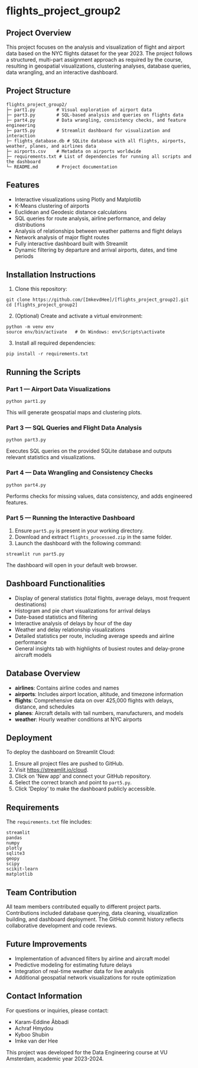 # flights_project_group2

## Project Overview
This project focuses on the analysis and visualization of flight and airport data based on the NYC flights dataset for the year 2023. The project follows a structured, multi-part assignment approach as required by the course, resulting in geospatial visualizations, clustering analyses, database queries, data wrangling, and an interactive dashboard.

## Project Structure
```
flights_project_group2/
├─ part1.py        # Visual exploration of airport data
├─ part3.py        # SQL-based analysis and queries on flights data
├─ part4.py        # Data wrangling, consistency checks, and feature engineering
├─ part5.py        # Streamlit dashboard for visualization and interaction
├─ flights_database.db # SQLite database with all flights, airports, weather, planes, and airlines data
├─ airports.csv    # Metadata on airports worldwide
├─ requirements.txt # List of dependencies for running all scripts and the dashboard
└─ README.md       # Project documentation
```

## Features
- Interactive visualizations using Plotly and Matplotlib
- K-Means clustering of airports
- Euclidean and Geodesic distance calculations
- SQL queries for route analysis, airline performance, and delay distributions
- Analysis of relationships between weather patterns and flight delays
- Network analysis of major flight routes
- Fully interactive dashboard built with Streamlit
- Dynamic filtering by departure and arrival airports, dates, and time periods

## Installation Instructions
1. Clone this repository:
```
git clone https://github.com/[ImkevdHee]/[flights_project_group2].git
cd [flights_project_group2]
```
2. (Optional) Create and activate a virtual environment:
```
python -m venv env
source env/bin/activate   # On Windows: env\Scripts\activate
```
3. Install all required dependencies:
```
pip install -r requirements.txt
```

## Running the Scripts
### Part 1 — Airport Data Visualizations
```
python part1.py
```
This will generate geospatial maps and clustering plots.

### Part 3 — SQL Queries and Flight Data Analysis
```
python part3.py
```
Executes SQL queries on the provided SQLite database and outputs relevant statistics and visualizations.

### Part 4 — Data Wrangling and Consistency Checks
```
python part4.py
```
Performs checks for missing values, data consistency, and adds engineered features.

### Part 5 — Running the Interactive Dashboard
1. Ensure `part5.py` is present in your working directory.
2. Download and extract `flights_processed.zip` in the same folder.
3. Launch the dashboard with the following command:
```
streamlit run part5.py
```
The dashboard will open in your default web browser.

## Dashboard Functionalities
- Display of general statistics (total flights, average delays, most frequent destinations)
- Histogram and pie chart visualizations for arrival delays
- Date-based statistics and filtering
- Interactive analysis of delays by hour of the day
- Weather and delay relationship visualizations
- Detailed statistics per route, including average speeds and airline performance
- General insights tab with highlights of busiest routes and delay-prone aircraft models

## Database Overview
- **airlines**: Contains airline codes and names
- **airports**: Includes airport location, altitude, and timezone information
- **flights**: Comprehensive data on over 425,000 flights with delays, distance, and schedules
- **planes**: Aircraft details with tail numbers, manufacturers, and models
- **weather**: Hourly weather conditions at NYC airports

## Deployment
To deploy the dashboard on Streamlit Cloud:
1. Ensure all project files are pushed to GitHub.
2. Visit https://streamlit.io/cloud.
3. Click on 'New app' and connect your GitHub repository.
4. Select the correct branch and point to `part5.py`.
5. Click 'Deploy' to make the dashboard publicly accessible.

## Requirements
The `requirements.txt` file includes:
```
streamlit
pandas
numpy
plotly
sqlite3
geopy
scipy
scikit-learn
matplotlib
```

## Team Contribution
All team members contributed equally to different project parts. Contributions included database querying, data cleaning, visualization building, and dashboard deployment. The GitHub commit history reflects collaborative development and code reviews.

## Future Improvements
- Implementation of advanced filters by airline and aircraft model
- Predictive modeling for estimating future delays
- Integration of real-time weather data for live analysis
- Additional geospatial network visualizations for route optimization

## Contact Information
For questions or inquiries, please contact:
- Karam-Eddine Âbbadi
- Achraf Hmydou
- Kyboo Shubin
- Imke van der Hee

This project was developed for the Data Engineering course at VU Amsterdam, academic year 2023-2024.

